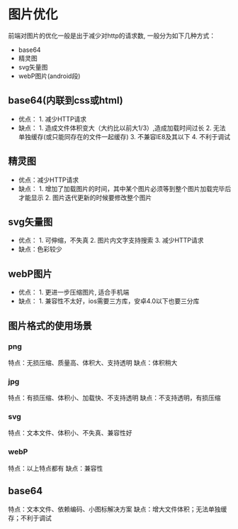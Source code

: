 # 图片优化

前端对图片的优化一般是出于减少对http的请求数, 一般分为如下几种方式：

+ base64
+ 精灵图
+ svg矢量图
+ webP图片(android段)

## base64(内联到css或html)

+ 优点：
      1. 减少HTTP请求
+ 缺点：
      1. 造成文件体积变大（大约比以前大1/3）,造成加载时间过长
      2. 无法单独缓存(或只能同存在的文件一起缓存)
      3. 不兼容IE8及其以下
      4. 不利于调试

## 精灵图

+ 优点：减少HTTP请求
+ 缺点：
      1. 增加了加载图片的时间，其中某个图片必须等到整个图片加载完毕后才能显示
      2. 图片迭代更新的时候要修改整个图片

## svg矢量图

+ 优点：
      1. 可伸缩，不失真
      2. 图片内文字支持搜索
      3. 减少HTTP请求
+ 缺点：色彩较少

## webP图片

+ 优点：
      1. 更进一步压缩图片, 适合手机端
+ 缺点：
      1. 兼容性不太好，ios需要三方库，安卓4.0以下也要三分库

## 图片格式的使用场景

### png

特点：无损压缩、质量高、体积大、支持透明
缺点：体积稍大

### jpg

特点：有损压缩、体积小、加载快、不支持透明
缺点：不支持透明，有损压缩

### svg

特点：文本文件、体积小、不失真、兼容性好

### webP

特点：以上特点都有
缺点：兼容性

## base64

特点：文本文件、依赖编码、小图标解决方案
缺点：增大文件体积；无法单独缓存；不利于调试
